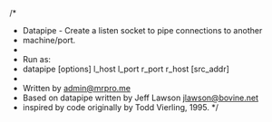 /*
 * Datapipe - Create a listen socket to pipe connections to another
 * machine/port.
 *
 * Run as:
 *   datapipe [options] l_host l_port r_port r_host [src_addr]
 *
 * Written by <admin@mrpro.me>
 * Based on datapipe written by Jeff Lawson <jlawson@bovine.net>
 * inspired by code originally by Todd Vierling, 1995.
 */
